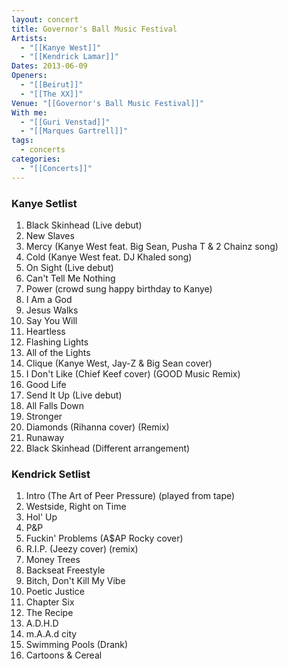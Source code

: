 ```yaml
---
layout: concert
title: Governor's Ball Music Festival
Artists:
  - "[[Kanye West]]"
  - "[[Kendrick Lamar]]"
Dates: 2013-06-09
Openers:
  - "[[Beirut]]"
  - "[[The XX]]"
Venue: "[[Governor's Ball Music Festival]]"
With me:
  - "[[Guri Venstad]]"
  - "[[Marques Gartrell]]"
tags:
  - concerts
categories:
  - "[[Concerts]]"
---
```


### Kanye Setlist
1. Black Skinhead (Live debut)
2. New Slaves
3. Mercy (Kanye West feat. Big Sean, Pusha T & 2 Chainz song)
4. Cold (Kanye West feat. DJ Khaled song)
5. On Sight (Live debut)
6. Can't Tell Me Nothing
7. Power (crowd sung happy birthday to Kanye)
8. I Am a God
9. Jesus Walks
10. Say You Will
11. Heartless
12. Flashing Lights
13. All of the Lights
14. Clique (Kanye West, Jay-Z & Big Sean cover)
15. I Don't Like (Chief Keef cover) (GOOD Music Remix)
16. Good Life
17. Send It Up (Live debut)
18. All Falls Down
19. Stronger
20. Diamonds (Rihanna cover) (Remix)
21. Runaway
22. Black Skinhead (Different arrangement)

### Kendrick Setlist
1. Intro (The Art of Peer Pressure) (played from tape)
2. Westside, Right on Time
3. Hol' Up
4. P&P
5. Fuckin' Problems (A$AP Rocky cover)
6. R.I.P. (Jeezy cover) (remix)
7. Money Trees
8. Backseat Freestyle
9. Bitch, Don't Kill My Vibe
10. Poetic Justice
11. Chapter Six
12. The Recipe
13. A.D.H.D
14. m.A.A.d city
15. Swimming Pools (Drank)
16. Cartoons & Cereal
